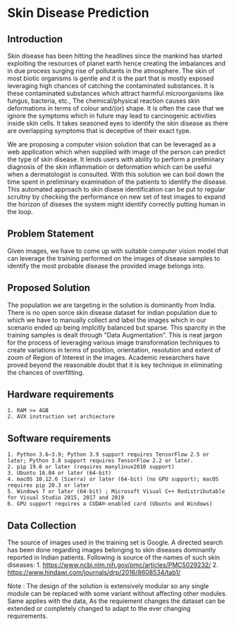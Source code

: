 # Skin Disease Prediction

## Introduction
Skin disease has been hitting the headlines since the mankind has started exploiting the resources of planet earth hence creating the imbalances and in due process surging rise of pollutants in the atmosphere. The skin of most biotic organisms is gentle and it is the part that is mostly exposed leveraging high chances of catching the contaminated substances. It is these contaminated substances which attract harmful microorganisms like fungus, bacteria, etc., 
The chemical/physical reaction causes skin deformations in terms of colour and/(or) shape. 
It is often the case that we ignore the symptoms which in future may lead to carcinogenic activities inside skin cells. It takes seasoned eyes to identify the skin disease as there are overlapping symptoms that is deceptive of their exact type. 

We are proposing a computer vision solution that can be leveraged as a web application which when supplied with image of the person can predict the type of skin disease. It lends users with ability to perform a preliminary diagnosis of the skin inflammation or deformation which can be useful when a dermatologist is consulted. With this solution we can boil down the time spent in preliminary examination of the patients to identify the disease. This automated approach to skin disese identification can be put to regular scruitny by checking the performance on new set of test images to expand the horizon of diseses the system might identify correctly putting human in the loop. 

## Problem Statement
Given images, we have to come up with suitable computer vision model that can leverage the training performed on the images of disease samples to identify the most probable disease the provided image belongs into. 

## Proposed Solution
The population we are targeting in the solution is dominantly from India. There is no open sorce skin disease dataset for indian population due to which we have to manually collect and label the images which in our scenario ended up being implcitly balanced but sparse. This sparcity in the training samples is dealt through "Data Augmentation". This is neat jargon for the process of leveraging various image transformation techniques to create variations in terms of position, orientation, resolution and extent of zoom of Region of Interest in the images. Academic researchers have proved beyond the reasonable doubt that it is key technique in eliminating the chances of overfitting.

## Hardware requirements
	1. RAM >= 4GB
	2. AVX instruction set archiecture

## Software requirements
	1. Python 3.6–3.9; Python 3.9 support requires TensorFlow 2.5 or later; Python 3.8 support requires TensorFlow 2.2 or later.
	2. pip 19.0 or later (requires manylinux2010 support)
	3. Ubuntu 16.04 or later (64-bit)
	4. macOS 10.12.6 (Sierra) or later (64-bit) (no GPU support); macOS requires pip 20.3 or later
	5. Windows 7 or later (64-bit) ; Microsoft Visual C++ Redistributable for Visual Studio 2015, 2017 and 2019
	6. GPU support requires a CUDA®-enabled card (Ubuntu and Windows)

## Data Collection
The source of images used in the training set is Google. A directed search has been done regarding images belonging to skin diseases dominantly reported in Indian patients. Following is source of the names of such skin diseases:
	1. https://www.ncbi.nlm.nih.gov/pmc/articles/PMC5029232/
	2. https://www.hindawi.com/journals/drp/2016/8608534/tab1/

Note : The design of the solution is extensively modular so any single module can be replaced with some variant without affecting other modules. Same applies with the data, As the requiement changes the dataset can be extended or completely changed to adapt to the ever changing requirements.

